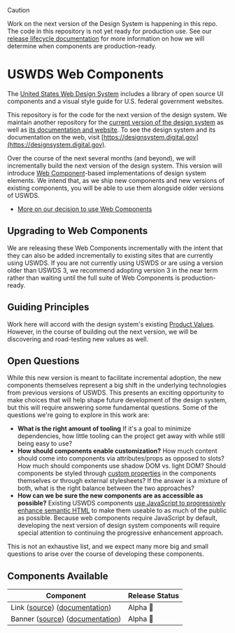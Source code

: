> [!CAUTION]
> Work on the next version of the Design System is happening in this repo. The code in this repository is not yet ready for production use. See our [release lifecycle documentation](https://federalist-c7964e49-2db7-4585-85f1-49d23b9329cb.sites.pages.cloud.gov/site/uswds/uswds-next/?path=/docs/release-lifecycle--docs) for more information on how we will determine when components are production-ready.

# USWDS Web Components

The [United States Web Design System](https://designsystem.digital.gov) includes a library of open source UI components and a visual style guide for U.S. federal government websites.

This repository is for the code for the next version of the design system. We maintain another repository for the [current version of the design system](https://github.com/uswds/uswds) as well as [its documentation and website](https://github.com/uswds/uswds-site). To see the design system and its documentation on the web, visit [https://designsystem.digital.gov](https://designsystem.digital.gov).

Over the course of the next several months (and beyond), we will incrementally build the next version of the design system. This version will introduce [Web Component](https://developer.mozilla.org/en-US/docs/Web/API/Web_components)-based implementations of design system elements. We intend that, as we ship new components and new versions of existing components, you will be able to use them alongside older versions of USWDS.

- [More on our decision to use Web Components](https://github.com/uswds/uswds-proposals/blob/main/decisions/0001-use-web-components.md)

## Upgrading to Web Components

We are releasing these Web Components incrementally with the intent that they can also be added incrementally to existing sites that are currently using USWDS. If you are not currently using USWDS or are using a version older than USWDS 3, we recommend adopting version 3 in the near term rather than waiting until the full suite of Web Components is production-ready.

## Guiding Principles

Work here will accord with the design system's existing [Product Values](https://designsystem.digital.gov/about/product-values/). However, in the course of building out the next version, we will be discovering and road-testing new values as well.

## Open Questions

While this new version is meant to facilitate incremental adoption, the new components themselves represent a big shift in the underlying technologies from previous versions of USWDS. This presents an exciting opportunity to make choices that will help shape future development of the design system, but this will require answering some fundamental questions. Some of the questions we're going to explore in this work are:

- **What is the right amount of tooling** If it's a goal to minimize dependencies, how little tooling can the project get away with while still being easy to use?
- **How should components enable customization?** How much content should come into components via attributes/props as opposed to slots? How much should components use shadow DOM vs. light DOM? Should components be styled through [custom properties](https://developer.mozilla.org/en-US/docs/Web/CSS/--*) in the components themselves or through external stylesheets? If the answer is a mixture of both, what is the right balance between the two approaches?
- **How can we be sure the new components are as accessible as possible?** Existing USWDS components [use JavaScript to progressively enhance semantic HTML](https://designsystem.digital.gov/documentation/developers/) to make them useable to as much of the public as possible. Because web components require JavaScript by default, developing the next version of design system components will require special attention to continuing the progressive enhancement approach.

This is not an exhaustive list, and we expect many more big and small questions to arise over the course of developing these components.

## Components Available

| Component                                                                                                                                                                                                                                                  | Release Status |
| ---------------------------------------------------------------------------------------------------------------------------------------------------------------------------------------------------------------------------------------------------------- | -------------- |
| Link ([source](https://github.com/uswds/web-components/tree/develop/src/components/usa-link)) ([documentation](https://federalist-c7964e49-2db7-4585-85f1-49d23b9329cb.sites.pages.cloud.gov/site/uswds/uswds-next/?path=/docs/components-banner--docs))   | Alpha 🔴       |
| Banner ([source](https://github.com/uswds/web-components/tree/develop/src/components/usa-banner)) ([documentation](https://federalist-c7964e49-2db7-4585-85f1-49d23b9329cb.sites.pages.cloud.gov/site/uswds/uswds-next/?path=/docs/components-link--docs)) | Alpha 🔴       |
